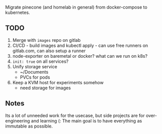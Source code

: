 Migrate pinecone (and homelab in general) from docker-compose to kubernetes.

## TODO
1. Merge with `images` repo on gitlab
1. CI/CD - build images and kubectl apply - can use free runners on gitlab.com, can also setup a runner
1. node-exporter on baremetal or docker? what can we run on k8s?
1. `init: true` on all services?
1. Unify storage service
   * ~/Documents
   * PVCs for pods
1. Keep a KVM host for experiments somehow
   * need storage for images

## Notes
Its a lot of unneeded work for the usecase, but side projects are for over-engineering and learning (:
The main goal is to have everything as immutable as possible.
